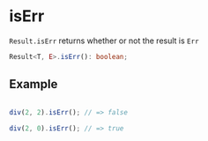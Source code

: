 # isErr

`Result.isErr` returns whether or not the result is `Err` 

```typescript
Result<T, E>.isErr(): boolean;
```

## Example

```typescript

div(2, 2).isErr(); // => false

div(2, 0).isErr(); // => true

```
